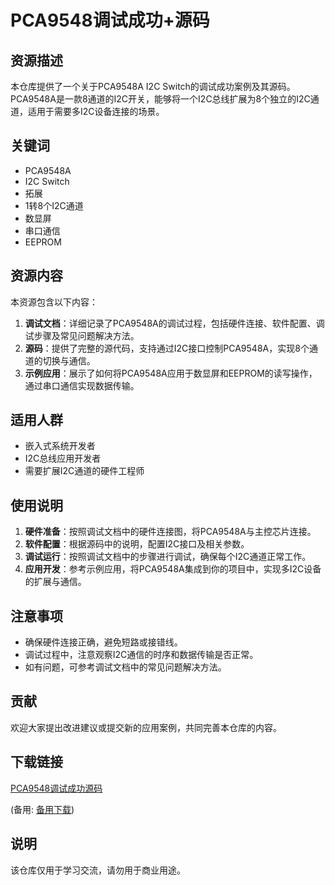 # PCA9548调试成功+源码

## 资源描述

本仓库提供了一个关于PCA9548A I2C Switch的调试成功案例及其源码。PCA9548A是一款8通道的I2C开关，能够将一个I2C总线扩展为8个独立的I2C通道，适用于需要多I2C设备连接的场景。

## 关键词

- PCA9548A
- I2C Switch
- 拓展
- 1转8个I2C通道
- 数显屏
- 串口通信
- EEPROM

## 资源内容

本资源包含以下内容：

1. **调试文档**：详细记录了PCA9548A的调试过程，包括硬件连接、软件配置、调试步骤及常见问题解决方法。
2. **源码**：提供了完整的源代码，支持通过I2C接口控制PCA9548A，实现8个通道的切换与通信。
3. **示例应用**：展示了如何将PCA9548A应用于数显屏和EEPROM的读写操作，通过串口通信实现数据传输。

## 适用人群

- 嵌入式系统开发者
- I2C总线应用开发者
- 需要扩展I2C通道的硬件工程师

## 使用说明

1. **硬件准备**：按照调试文档中的硬件连接图，将PCA9548A与主控芯片连接。
2. **软件配置**：根据源码中的说明，配置I2C接口及相关参数。
3. **调试运行**：按照调试文档中的步骤进行调试，确保每个I2C通道正常工作。
4. **应用开发**：参考示例应用，将PCA9548A集成到你的项目中，实现多I2C设备的扩展与通信。

## 注意事项

- 确保硬件连接正确，避免短路或接错线。
- 调试过程中，注意观察I2C通信的时序和数据传输是否正常。
- 如有问题，可参考调试文档中的常见问题解决方法。

## 贡献

欢迎大家提出改进建议或提交新的应用案例，共同完善本仓库的内容。

## 下载链接
[PCA9548调试成功源码](https://pan.quark.cn/s/5b87c2aef79e) 

(备用: [备用下载](https://pan.baidu.com/s/1yVDZfBc9J4OwYfod9SrPYA?pwd=7qsf))

## 说明

该仓库仅用于学习交流，请勿用于商业用途。
